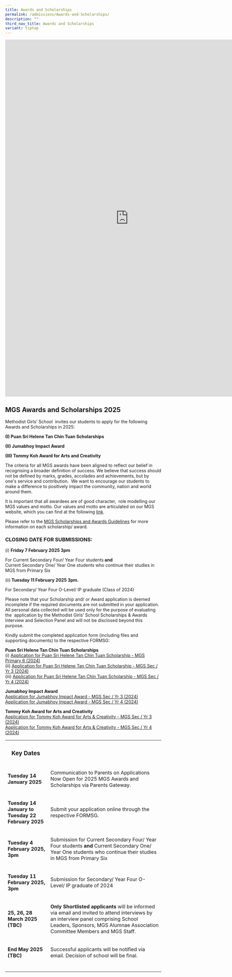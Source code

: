 ```yaml
---
title: Awards and Scholarships
permalink: /admissions/Awards-and-Scholarships/
description: ""
third_nav_title: Awards and Scholarships
variant: tiptap
---
```

<div class="iframe-wrapper">
<iframe height="1152" width="794" allowfullscreen="true" frameborder="0" src="https://docs.google.com/presentation/d/e/2PACX-1vTeUMefEi4BbP-zvpqGFbDWfH3-2V3UVTJa1jz3qFweUxA7eog-q-VvNR2Y3L1jy-aSjQMKfj8lSqLw/embed?start=false&amp;loop=false&amp;delayms=3000"></iframe>
</div>
<h2>MGS Awards and Scholarships 2025</h2>
<p>Methodist Girls’ School&nbsp; invites our students to apply for the following
Awards and Scholarships in 2025:</p>
<p><strong>(I) Puan Sri Helene Tan Chin Tuan Scholarships</strong>
</p>
<p><strong>(II) Jumabhoy Impact Award&nbsp;</strong>
</p>
<p><strong>(III) Tommy Koh Award for Arts and Creativity</strong>
</p>
<p></p>
<p>The criteria for all MGS awards have been aligned to reflect our belief
in recognising a broader definition of success. We believe that success
should not be defined by marks, grades, accolades and achievements, but
by one's service and contribution.&nbsp; We want to encourage our students
to make a difference to positively impact the community, nation and world
around them.</p>
<p>It is important that all awardees are of good character,&nbsp; role modelling
our MGS values and motto. Our values and motto are articulated on our MGS
website, which you can find at the following <a href="https://www.mgs.moe.edu.sg/about-us/our-identity/" rel="noopener noreferrer nofollow" target="_blank">link</a>.&nbsp;</p>
<p>Please refer to the <a href="https://drive.google.com/file/d/15gcQ9yP-V97y3H3-3_KqzVDCXD5KKRu0/view?usp=sharing" rel="noopener noreferrer nofollow" target="_blank"><u>MGS Scholarships and Awards Guidelines</u></a> for
more information on each scholarship/ award.</p>
<p></p>
<h3>CLOSING DATE FOR SUBMISSIONS:</h3>
<p>(i) <strong>Friday 7 February 2025 3pm&nbsp;</strong>
</p>
<p>For Current Secondary Four/ Year Four students<strong> and&nbsp;</strong> 
<br>Current Secondary One/ Year One students who continue their studies in
MGS from Primary Six</p>
<p></p>
<p>(ii)<strong> Tuesday 11 February 2025 3pm.</strong>&nbsp;</p>
<p>For Secondary/ Year Four O-Level/ IP graduate (Class of 2024)</p>
<p>Please note that your Scholarship and/ or Award application is deemed
incomplete if the required documents are not submitted in your application.
All personal data collected will be used only for the purpose of evaluating
the&nbsp; application by the Methodist Girls’ School Scholarships &amp;
Awards Interview and Selection Panel and will not be disclosed beyond this
purpose.&nbsp;</p>
<p></p>
<p>Kindly submit the completed application form (including files and supporting
documents) to the respective FORMSG:</p>
<p><strong>Puan Sri Helene Tan Chin Tuan Scholarships</strong> 
<br>(i) <a href="https://go.gov.sg/2024mgsp6pshtct" rel="noopener noreferrer nofollow" target="_blank">Application for Puan Sri Helene Tan Chin Tuan Scholarship - MGS Primary 6 (2024)</a> 
<br>(ii) <a href="https://go.gov.sg/2024sy3pshtct" rel="noopener noreferrer nofollow" target="_blank">Application for Puan Sri Helene Tan Chin Tuan Scholarship - MGS Sec / Yr 3 (2024)</a> 
<br>(iii) <a href="https://go.gov.sg/2024sy4pshtct" rel="noopener noreferrer nofollow" target="_blank">Application for Puan Sri Helene Tan Chin Tuan Scholarship - MGS Sec / Yr 4 (2024)</a>
</p>
<p><strong>Jumabhoy Impact Award</strong> 
<br><a href="https://go.gov.sg/2024sy3jumabhoyimpactaward" rel="noopener noreferrer nofollow" target="_blank">Application for Jumabhoy Impact Award - MGS Sec / Yr 3 (2024)</a>
<br><a href="https://go.gov.sg/2024sy4jumabhoyimpactaward" rel="noopener noreferrer nofollow" target="_blank">Application for Jumabhoy Impact Award - MGS Sec / Yr 4 (2024)</a>
</p>
<p><strong>Tommy Koh Award for Arts and Creativity</strong> 
<br><a href="https://go.gov.sg/2024sy3tommykohawardforartsandcreativity" rel="noopener noreferrer nofollow" target="_blank">Application for Tommy Koh Award for Arts &amp; Creativity - MGS Sec / Yr 3 (2024)</a>
<br><a href="https://go.gov.sg/2024sy4tommykohawardforartsandcreativity" rel="noopener noreferrer nofollow" target="_blank">Application for Tommy Koh Award for Arts &amp; Creativity - MGS Sec / Yr 4 (2024)</a>
</p>
<p></p>
<table style="minWidth: 50px">
<colgroup>
<col>
<col>
</colgroup>
<tbody>
<tr>
<th rowspan="1" colspan="1">
<h3>Key Dates&nbsp;</h3>
</th>
<th rowspan="1" colspan="1">
<p></p>
</th>
</tr>
<tr>
<td rowspan="1" colspan="1">
<p><strong>Tuesday 14 January 2025</strong>
</p>
</td>
<td rowspan="1" colspan="1">
<p>Communication to Parents on Applications Now Open for 2025 MGS Awards
and Scholarships via Parents Gateway.&nbsp;</p>
</td>
</tr>
<tr>
<td rowspan="1" colspan="1">
<p><strong>Tuesday 14 January to Tuesday 22 February 2025</strong>
</p>
</td>
<td rowspan="1" colspan="1">
<p>Submit your application online through the respective FORMSG.</p>
</td>
</tr>
<tr>
<td rowspan="1" colspan="1">
<p><strong>Tuesday 4 February 2025, 3pm&nbsp;</strong>
</p>
</td>
<td rowspan="1" colspan="1">
<p>Submission<strong> </strong>for Current Secondary Four/ Year Four students<strong> and </strong>Current
Secondary One/ Year One students who continue their studies in MGS from
Primary Six</p>
</td>
</tr>
<tr>
<td rowspan="1" colspan="1">
<p><strong>Tuesday 11 February 2025, 3pm&nbsp;</strong>
</p>
</td>
<td rowspan="1" colspan="1">
<p>Submission for Secondary/ Year Four O-Level/ IP graduate of 2024</p>
</td>
</tr>
<tr>
<td rowspan="1" colspan="1">
<p><strong>25, 26, 28 March 2025 (TBC)</strong>
</p>
</td>
<td rowspan="1" colspan="1">
<p><strong>Only Shortlisted applicants</strong> will be informed via email
and invited to attend interviews by an interview panel comprising School
Leaders, Sponsors, MGS Alumnae Association Committee Members and MGS Staff.</p>
</td>
</tr>
<tr>
<td rowspan="1" colspan="1">
<p><strong>End May 2025 (TBC)</strong>
</p>
</td>
<td rowspan="1" colspan="1">
<p>Successful applicants will be notified via email. Decision of school will
be final.</p>
</td>
</tr>
<tr>
<td rowspan="1" colspan="1">
<p></p>
</td>
<td rowspan="1" colspan="1">
<p></p>
</td>
</tr>
</tbody>
</table>
<p></p>
<p></p>